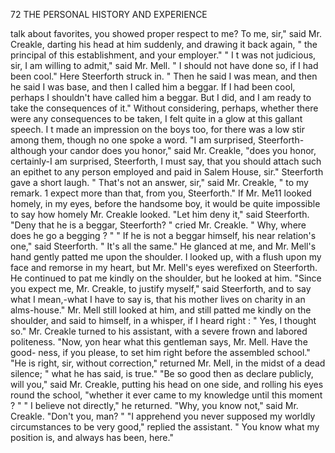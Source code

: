 72             THE PERSONAL HISTORY AND EXPERIENCE

talk about favorites, you showed proper respect to me? To me, sir,"
said Mr. Creakle, darting his head at him suddenly, and drawing it back
again, " the principal of this establishment, and your employer."
   " I t was not judicious, sir, I am willing to admit," said Mr. Mell. " I
should not have done so, if I had been cool."
   Here Steerforth struck in.
   " Then he said I was mean, and then he said I was base, and then I
called him a beggar. If I had been cool, perhaps I shouldn't have called
him a beggar. But I did, and I am ready to take the consequences of it."
   Without considering, perhaps, whether there were any consequences to
be taken, I felt quite in a glow at this gallant speech. I t made an
impression on the boys too, for there was a low stir among them, though
no one spoke a word.
   "I am surprised, Steerforth-although your candor does you honor,"
said Mr. Creakle, "does you honor, certainly-I am surprised, Steerforth,
I must say, that you should attach such an epithet to any person employed
and paid in Salem House, sir."
   Steerforth gave a short laugh.
   " That's not an answer, sir," said Mr. Creakle, " to my remark. 1
expect more than that, from you, Steerforth."
   If Mr. Me11 looked homely, in my eyes, before the handsome boy, it
would be quite impossible to say how homely Mr. Creakle looked.
   "Let him deny it," said Steerforth.
   "Deny that he is a beggar, Steerforth? " cried Mr. Creakle. " Why,
where does he go a begging ? "
   " If he is not a beggar himself, his near relation's one," said Steerforth.
" It's all the same."
   He glanced at me, and Mr. Mell's hand gently patted me upon the
shoulder. I looked up, with a flush upon my face and remorse in my
heart, but Mr. Mell's eyes werefixed on Steerforth. He continued to pat
me kindly on the shoulder, but he looked at him.
   "Since you expect me, Mr. Creakle, to justify myself," said Steerforth,
  and to say what I mean,-what I have to say is, that his mother lives
on charity in an alms-house."
   Mr. Mell still looked at him, and still patted me kindly on the shoulder,
and said to himself, in a whisper, if I heard right : " Yes, I thought so."
   Mr. Creakle turned to his assistant, with a severe frown and labored
politeness.
   "Now, yon hear what this gentleman says, Mr. Mell. Have the good-
ness, if you please, to set him right before the assembled school."
   "He is right, sir, without correction," returned Mr. Mell, in the midst
of a dead silence; " what he has said, is true."
   "Be so good then as declare publicly, will you," said Mr. Creakle,
putting his head on one side, and rolling his eyes round the school,
"whether it ever came to my knowledge until this moment ? "
   " I believe not directly," he returned.
   "Why, you know not," said Mr. Creakle. "Don't you, man? "
   "I apprehend you never supposed my worldly circumstances to be
very good," replied the assistant. " You know what my position is, and
always has been, here."
